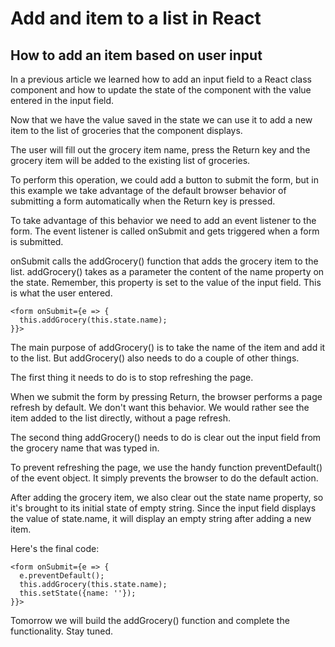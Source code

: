 # Add and item to a list in React
## How to add an item based on user input


In a previous article we learned how to add an input field to a React class component and how to update the state of the component with the value entered in the input field.

Now that we have the value saved in the state we can use it to add a new item to the list of groceries that the component displays.

The user will fill out the grocery item name, press the Return key and the grocery item will be added to the existing list of groceries.

To perform this operation, we could add a button to submit the form, but in this example we take advantage of the default browser behavior of submitting a form automatically when the Return key is pressed.

To take advantage of this behavior we need to add an event listener to the form.
The event listener is called onSubmit and gets triggered when a form is submitted.

onSubmit calls the addGrocery() function that adds the grocery item to the list.
addGrocery() takes as a parameter the content of the name property on the state.
Remember, this property is set to the value of the input field. This is what the user entered.

```
<form onSubmit={e => {
  this.addGrocery(this.state.name);
}}>
```

The main purpose of addGrocery() is to take the name of the item and add it to the list.
But addGrocery() also needs to do a couple of other things.

The first thing it needs to do is to stop  refreshing the page.

When we submit the form by pressing Return, the browser performs a page refresh by default. We don't want this behavior. We would rather see the item added to the list directly, without a page refresh.

The second thing addGrocery() needs to do is clear out the input field from the grocery name that was typed in.

To prevent refreshing the page, we use the handy function preventDefault() of the event object. It simply prevents the browser to do the default action.

After adding the grocery item, we also clear out the state name property, so it's brought to its initial state of empty string.
Since the input field displays the value of state.name, it will display an empty string after adding a new item.

Here's the final code:

```
<form onSubmit={e => {
  e.preventDefault();
  this.addGrocery(this.state.name);
  this.setState({name: ''});
}}>
```

Tomorrow we will build the addGrocery() function and complete the functionality.
Stay tuned.



